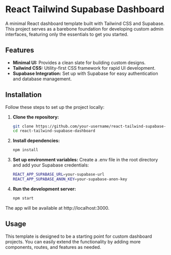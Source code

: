 # React Tailwind Supabase Dashboard

A minimal React dashboard template built with Tailwind CSS and Supabase. This project serves as a barebone foundation for developing custom admin interfaces, featuring only the essentials to get you started.

## Features

- **Minimal UI:** Provides a clean slate for building custom designs.
- **Tailwind CSS:** Utility-first CSS framework for rapid UI development.
- **Supabase Integration:** Set up with Supabase for easy authentication and database management.

## Installation

Follow these steps to set up the project locally:

1. **Clone the repository:**
   ```bash
   git clone https://github.com/your-username/react-tailwind-supabase-dashboard.git
   cd react-tailwind-supabase-dashboard

2. **Install dependencies:**

    ```bash 
   npm install

4. **Set up environment variables:**
Create a .env file in the root directory and add your Supabase credentials:
   ```bash
   REACT_APP_SUPABASE_URL=your-supabase-url
   REACT_APP_SUPABASE_ANON_KEY=your-supabase-anon-key

5. **Run the development server:**
   ```bash
   npm start

The app will be available at http://localhost:3000.

## Usage
This template is designed to be a starting point for custom dashboard projects. You can easily extend the functionality by adding more components, routes, and features as needed.
